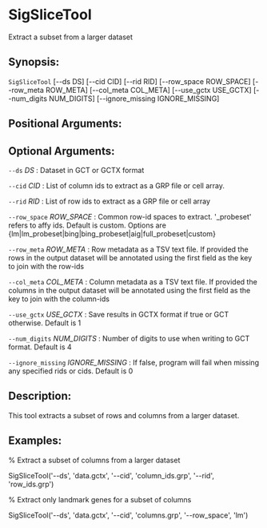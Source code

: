 # SigSliceTool
Extract a subset from a larger dataset

## Synopsis:
`SigSliceTool` [--ds DS] [--cid CID] [--rid RID] 
[--row_space ROW_SPACE] [--row_meta ROW_META] [--col_meta COL_META] [--use_gctx USE_GCTX] 
[--num_digits NUM_DIGITS] [--ignore_missing IGNORE_MISSING]

## Positional Arguments:

## Optional Arguments:

`--ds` *DS*
: Dataset in GCT or GCTX format

`--cid` *CID*
: List of column ids to extract as a GRP file or cell array.

`--rid` *RID*
: List of row ids to extract as a GRP file or cell array

`--row_space` *ROW_SPACE*
: Common row-id spaces to extract. '_probeset' refers to affy ids. Default is 
custom. Options are 
{lm|lm_probeset|bing|bing_probeset|aig|full_probeset|custom}

`--row_meta` *ROW_META*
: Row metadata as a TSV text file. If provided the rows in the output dataset 
will be annotated using the first field as the key to join with the row-ids

`--col_meta` *COL_META*
: Column metadata as a TSV text file. If provided the columns in the output 
dataset will be annotated using the first field as the key to join with the 
column-ids

`--use_gctx` *USE_GCTX*
: Save results in GCTX format if true or GCT otherwise. Default is 1

`--num_digits` *NUM_DIGITS*
: Number of digits to use when writing to GCT format. Default is 4

`--ignore_missing` *IGNORE_MISSING*
: If false, program will fail when missing any specified rids or cids. Default is 
0

## Description:
This tool extracts a subset of rows and columns from a larger dataset.
 
## Examples:
 
% Extract a subset of columns from a larger dataset
 
SigSliceTool('--ds', 'data.gctx', '--cid', 'column_ids.grp', '--rid', 
'row_ids.grp')
 
% Extract only landmark genes for a subset of columns
 
SigSliceTool('--ds', 'data.gctx', '--cid', 'columns.grp', '--row_space', 'lm')
 
 

